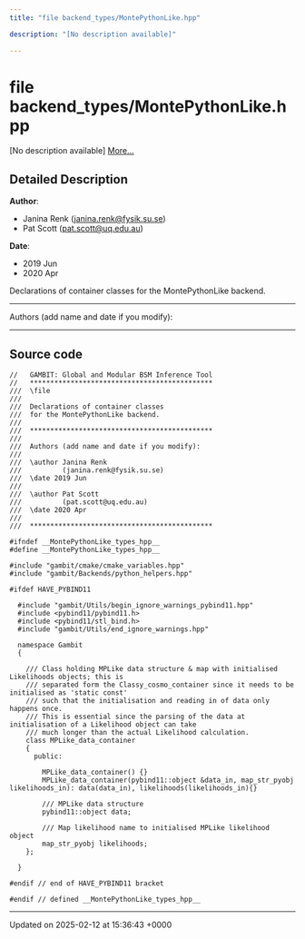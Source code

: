 ```yaml
---
title: "file backend_types/MontePythonLike.hpp"

description: "[No description available]"

---
```


# file backend_types/MontePythonLike.hpp

[No description available] [More...](#detailed-description)

## Detailed Description


**Author**: 

  * Janina Renk ([janina.renk@fysik.su.se](mailto:janina.renk@fysik.su.se)) 
  * Pat Scott ([pat.scott@uq.edu.au](mailto:pat.scott@uq.edu.au)) 


**Date**: 

  * 2019 Jun
  * 2020 Apr


Declarations of container classes for the MontePythonLike backend.



------------------

Authors (add name and date if you modify):



------------------




## Source code

```
//   GAMBIT: Global and Modular BSM Inference Tool
//   *********************************************
///  \file
///
///  Declarations of container classes
///  for the MontePythonLike backend.
///
///  *********************************************
///
///  Authors (add name and date if you modify):
///
///  \author Janina Renk
///          (janina.renk@fysik.su.se)
///  \date 2019 Jun
///
///  \author Pat Scott
///          (pat.scott@uq.edu.au)
///  \date 2020 Apr
///
///  *********************************************

#ifndef __MontePythonLike_types_hpp__
#define __MontePythonLike_types_hpp__

#include "gambit/cmake/cmake_variables.hpp"
#include "gambit/Backends/python_helpers.hpp"

#ifdef HAVE_PYBIND11

  #include "gambit/Utils/begin_ignore_warnings_pybind11.hpp"
  #include <pybind11/pybind11.h>
  #include <pybind11/stl_bind.h>
  #include "gambit/Utils/end_ignore_warnings.hpp"

  namespace Gambit
  {

    /// Class holding MPLike data structure & map with initialised Likelihoods objects; this is
    /// separated form the Classy_cosmo_container since it needs to be initialised as 'static const'
    /// such that the initialisation and reading in of data only happens once.
    /// This is essential since the parsing of the data at initialisation of a Likelihood object can take
    /// much longer than the actual Likelihood calculation.
    class MPLike_data_container
    {
      public:

        MPLike_data_container() {}
        MPLike_data_container(pybind11::object &data_in, map_str_pyobj likelihoods_in): data(data_in), likelihoods(likelihoods_in){}

        /// MPLike data structure
        pybind11::object data;

        /// Map likelihood name to initialised MPLike likelihood object
        map_str_pyobj likelihoods;
    };

  }

#endif // end of HAVE_PYBIND11 bracket

#endif // defined __MontePythonLike_types_hpp__
```


-------------------------------

Updated on 2025-02-12 at 15:36:43 +0000
